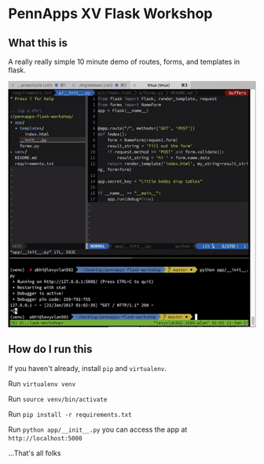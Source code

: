 # PennApps XV Flask Workshop

## What this is

A really really simple 10 minute demo of routes, forms, and templates in flask.

<p align="center">
  <img src="readme.gif" height=500>
</p>

## How do I run this

If you haven't already, install `pip` and `virtualenv`. 

Run `virtualenv venv`

Run `source venv/bin/activate`

Run `pip install -r requirements.txt`

Run `python app/__init__.py` you can access the app at `http://localhost:5000`


...That's all folks
